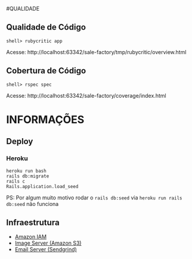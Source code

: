 #QUALIDADE

## Qualidade de Código
```
shell> rubycritic app
```
Acesse: http://localhost:63342/sale-factory/tmp/rubycritic/overview.html


## Cobertura de Código

```
shell> rspec spec
```

Acesse: http://localhost:63342/sale-factory/coverage/index.html

# INFORMAÇÕES

## Deploy

### Heroku

```
heroku run bash
rails db:migrate 
rails c
Rails.application.load_seed
```
PS: Por algum muito motivo rodar o `rails db:seed` via `heroku run rails db:seed` não funciona

## Infraestrutura

- [Amazon IAM](https://console.aws.amazon.com/iam/home?region=us-east-2#/users)
- [Image Server (Amazon S3)](https://s3.console.aws.amazon.com/s3/buckets/active-storage-portal-agro/?region=us-east-2&tab=overview)
- [Email Server (Sendgrind)](https://app.sendgrid.com/guide/integrate/langs/smtp)

